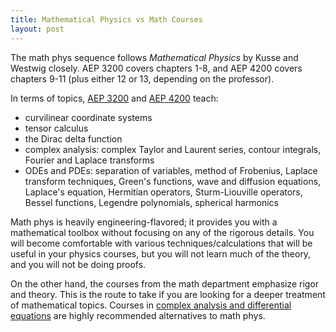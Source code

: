 ```yaml
---
title: Mathematical Physics vs Math Courses
layout: post
---
```

<link rel="stylesheet" href="/main.css">

The math phys sequence follows *Mathematical Physics* by Kusse and Westwig closely. AEP 3200 covers chapters 1-8, and AEP 4200 covers chapters 9-11 (plus either 12 or 13, depending on the professor).

In terms of topics, [AEP 3200](/classes/aep/AEP3200.html) and [AEP 4200](/classes/aep/AEP4200.html) teach:
  - curvilinear coordinate systems
  - tensor calculus
  - the Dirac delta function
  - complex analysis: complex Taylor and Laurent series, contour integrals, Fourier and Laplace transforms
  - ODEs and PDEs: separation of variables, method of Frobenius, Laplace transform techniques, Green's functions, wave and diffusion equations, Laplace's equation, Hermitian operators, Sturm-Liouville operators, Bessel functions, Legendre polynomials, spherical harmonics

Math phys is heavily engineering-flavored; it provides you with a mathematical toolbox without focusing on any of the rigorous details. You will become comfortable with various techniques/calculations that will be useful in your physics courses, but you will not learn much of the theory, and you will not be doing proofs.

On the other hand, the courses from the math department emphasize rigor and theory. This is the route to take if you are looking for a deeper treatment of mathematical topics. Courses in [complex analysis and differential equations](/classes/mathclasses.html) are highly recommended alternatives to math phys.
